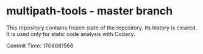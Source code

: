 # multipath-tools - master branch

This repository contains frozen state of the repository.
Its history is cleared. It is used only for static code
analysis with Codacy.

Commit Time: 1706081568